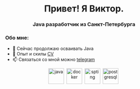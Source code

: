 <div id="header" align="center">
	<h1>Привет! Я Виктор.</h1>
	<h3>Java разработчик из Санкт-Петербурга </h3>
</div>

<!--
<div id="socials" align="center">
	<a href="https://t.me/wirt150">
		<img src="https://img.shields.io/badge/Telegram-brightgreen?style=for-the-badge&logo=telegram&logoColor=white" alt="Telegram"/>
	</a>
</div>
-->

### Обо мне:
- 🌱 Сейчас продолжаю осваивать Java
- 📄 Опыт и скилы [CV](https://spb.hh.ru/resume/49035faaff0b5d08680039ed1f6c4155674743)
- 📫 Связаться со мной можно [telegram](https://t.me/wirt150)
       
<div id="socials" align="center">       
<img src="https://cdn.jsdelivr.net/gh/devicons/devicon/icons/java/java-original.svg" title="java" width="50" height="50"/>&nbsp;
<img src="https://cdn.jsdelivr.net/gh/devicons/devicon/icons/docker/docker-original.svg" title="docker" width="50" height="50"/>&nbsp;
<img src="https://cdn.jsdelivr.net/gh/devicons/devicon/icons/spring/spring-original.svg" title="spting" width="50" height="50"/>&nbsp;
<img src="https://cdn.jsdelivr.net/gh/devicons/devicon/icons/postgresql/postgresql-original.svg" title="postgresql" width="50" height="50"/>&nbsp;
</div>
<!--
**Wirt150/Wirt150** is a ✨ _special_ ✨ repository because its `README.md` (this file) appears on your GitHub profile.

Here are some ideas to get you started:

🔭 I’m currently working on ...
- 🌱 I’m currently learning ...
- 👯 I’m looking to collaborate on ...
- 🤔 I’m looking for help with ...
- 💬 Ask me about ...
- 📫 How to reach me: ...
- 😄 Pronouns: ...
- ⚡ Fun fact: ...
-->


